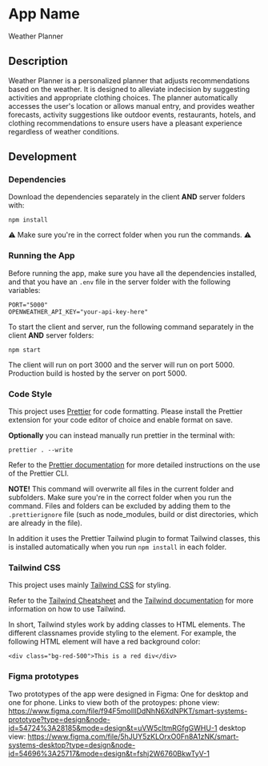 # App Name
Weather Planner

## Description
Weather Planner is a personalized planner that adjusts recommendations based on the weather. It is designed to alleviate indecision by suggesting activities and appropriate clothing choices. The planner automatically accesses the user's location or allows manual entry, and provides weather forecasts, activity suggestions like outdoor events, restaurants, hotels, and clothing recommendations to ensure users have a pleasant experience regardless of weather conditions.

## Development


### Dependencies

Download the dependencies separately in the client
**AND** server folders with:

    npm install

⚠️ Make sure you're in the correct folder when you run
the commands. ⚠️


### Running the App

Before running the app, make sure you have all the
dependencies installed, and that you have an `.env`
file in the server folder with the following variables:

    PORT="5000"
    OPENWEATHER_API_KEY="your-api-key-here"


To start the client and server, run the following
command separately in the client **AND** server
folders:

    npm start

The client will run on port 3000 and the server will
run on port 5000. Production build is hosted by the
server on port 5000.


### Code Style

This project uses [Prettier](https://prettier.io/) for
code formatting. Please install the Prettier extension
for your code editor of choice and enable format on
save. 

**Optionally** you can instead manually run prettier
in the terminal with:

    prettier . --write

Refer to the [Prettier documentation](https://prettier.io/docs/en/cli.html) 
for more detailed instructions on the use of the
Prettier CLI.

**NOTE!** This command will overwrite all files in the
current folder and subfolders. Make sure you're in the
correct folder when you run the command. Files and
folders can be excluded by adding them to the
`.prettierignore` file (such as node_modules, build or
dist directories, which are already in the file). 

In addition it uses the Prettier Tailwind plugin to
format Tailwind classes, this is installed
automatically when you run `npm install` in each
folder.


### Tailwind CSS

This project uses mainly [Tailwind CSS](https://tailwindcss.com/) 
for styling. 

Refer to the [Tailwind Cheatsheet](https://tailwindcomponents.com/cheatsheet/) 
and the [Tailwind documentation](https://tailwindcss.com/docs/) 
for more information on how to use Tailwind.

In short, Tailwind styles work by adding classes to
HTML elements. The different classnames provide styling
to the element. For example, the following HTML element
will have a red background color:

    <div class="bg-red-500">This is a red div</div>

### Figma prototypes

Two prototypes of the app were designed in Figma: One for desktop and one for phone. 
Links to view both of the protoypes:
phone view: https://www.figma.com/file/f94F5moIIlDdNhN6XdNPKT/smart-systems-prototype?type=design&node-id=54724%3A28185&mode=design&t=uVW5cItmRGfgGWHU-1
desktop view: https://www.figma.com/file/5hJUY5zKLOrxO0Fn8A1zNK/smart-systems-desktop?type=design&node-id=54696%3A25717&mode=design&t=fshj2W6760BkwTyV-1

